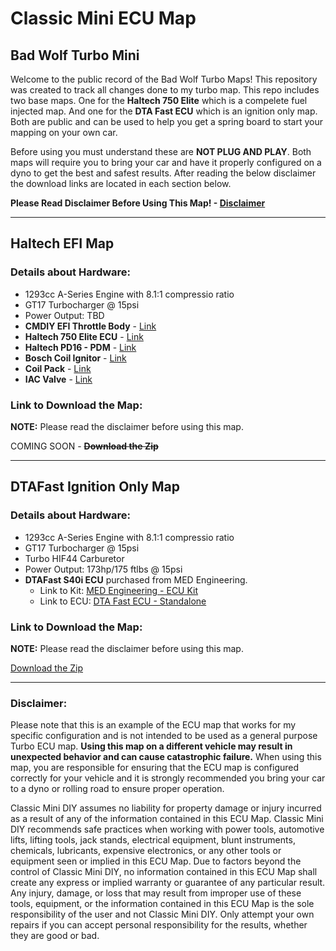 # Classic Mini ECU Map
## Bad Wolf Turbo Mini

Welcome to the public record of the Bad Wolf Turbo Maps! This repository was created to track all changes done to my turbo map. This repo includes two base maps. One for the **Haltech 750 Elite** which is a compelete fuel injected map. And one for the **DTA Fast ECU** which is an ignition only map. Both are public and can be used to help you get a spring board to start your mapping on your own car.

Before using you must understand these are **NOT PLUG AND PLAY**. Both maps will require you to bring your car and have it properly configured on a dyno to get the best and safest results. After reading the below disclaimer the download links are located in each section below.

**Please Read Disclaimer Before Using This Map! - [Disclaimer](#disclaimer)**

---

## Haltech EFI Map
### Details about Hardware:

* 1293cc A-Series Engine with 8.1:1 compressio ratio
* GT17 Turbocharger @ 15psi
* Power Output: TBD
* **CMDIY EFI Throttle Body** - [Link](https://store.classicminidiy.com/products/efi-throttle-body-hif44-replacement)
* **Haltech 750 Elite ECU** - [Link](https://www.haltech.com/product/ht-150604-elite-750/)
* **Haltech PD16 - PDM** - [Link](https://www.haltech.com/product/ht-198201-pd16-pdm/)
* **Bosch Coil Ignitor** - [Link](https://efi-parts.co.uk/product/dual-channel-ignition-amplifier-ignitor/)
* **Coil Pack** - [Link](https://www.med-engineering.co.uk/ancillaries/engine-management/engine-management-coil-pack)
* **IAC Valve** - [Link](https://www.driftmotion.com/Driftmotion-Universal-Remote-Mount-ISC-p/dm3328.htm)

### Link to Download the Map:
**NOTE:** Please read the disclaimer before using this map.

COMING SOON - **~~Download the Zip~~**

---
## DTAFast Ignition Only Map

### Details about Hardware:

* 1293cc A-Series Engine with 8.1:1 compressio ratio
* GT17 Turbocharger @ 15psi
* Turbo HIF44 Carburetor
* Power Output: 173hp/175 ftlbs @ 15psi
* **DTAFast S40i ECU** purchased from MED Engineering.
  * Link to Kit: [MED Engineering - ECU Kit](https://www.med-engineering.co.uk/ancillaries/engine-management/med-ignition-management-kit)
  * Link to ECU: [DTA Fast ECU - Standalone](https://www.dtafast.co.uk/dta_products/s40i-ecu-ignition-only/)

### Link to Download the Map:
**NOTE:** Please read the disclaimer before using this map.

[Download the Zip](https://github.com/SomethingNew71/BadWolfTurboMap/archive/refs/tags/1.2.zip)


---
### Disclaimer:

Please note that this is an example of the ECU map that works for my specific configuration and is not intended to be used as a general purpose Turbo ECU map. **Using this map on a different vehicle may result in unexpected behavior and can cause catastrophic failure.** When using this map, you are responsible for ensuring that the ECU map is configured correctly for your vehicle and it is strongly recommended you bring your car to a dyno or rolling road to ensure proper operation.

Classic Mini DIY assumes no liability for property damage or injury incurred as a result of any of the information contained in this ECU Map.  Classic Mini DIY recommends safe practices when working with power tools, automotive lifts, lifting tools, jack stands, electrical equipment, blunt instruments, chemicals, lubricants, expensive electronics, or any other tools or equipment seen or implied in this ECU Map.  Due to factors beyond the control of Classic Mini DIY, no information contained in this ECU Map shall create any express or implied warranty or guarantee of any particular result.  Any injury, damage, or loss that may result from improper use of these tools, equipment, or the information contained in this ECU Map is the sole responsibility of the user and not Classic Mini DIY. Only attempt your own repairs if you can accept personal responsibility for the results, whether they are good or bad.
